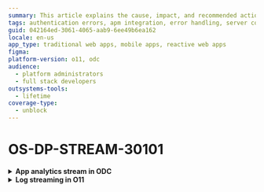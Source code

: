 ```yaml
---
summary: This article explains the cause, impact, and recommended action for an error that occurs when trying to establish a connection with the destination server.
tags: authentication errors, apm integration, error handling, server configuration, troubleshooting
guid: 042164ed-3061-4065-aab9-6ee49b6ea162
locale: en-us
app_type: traditional web apps, mobile apps, reactive web apps
figma:
platform-version: o11, odc
audience:
  - platform administrators
  - full stack developers
outsystems-tools:
  - lifetime
coverage-type:
  - unblock
---
```


# OS-DP-STREAM-30101

<details>
<summary> <strong> App analytics stream in ODC</strong></summary>

## Error message

`There was a 'moved permanently' response from your destination server.`

## Cause

The server has moved resources to a different destination and is responding with HTTP 301 `moved permanently` redirection status code.

## Impact

Unable to establish a connection with the destination server. Therefore, observability data isn't streamed to the destination or APM tool.

## Recommended action

Check the new location to be used as the endpoint URL. In the ODC Portal, review the destination information, and update the endpoint URL.

</details>

<details>
<summary> <strong>Log streaming in O11</strong></summary>

## Error message

`There was a 'moved permanently' response from your destination server.`

## Cause

The server has moved resources to a different destination and is responding with HTTP 301 `moved permanently` redirection status code.

## Impact

Unable to establish a connection with the destination server. Therefore, logs aren't streamed to the destination or APM tool.

## Recommended action

Check the new location to be used as the endpoint URL. In LifeTime, click Review destination information, and on the Destination tool screen, update the endpoint URL.

</details>
